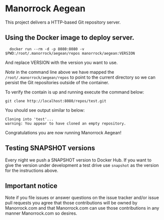 # Manorrock Aegean

This project delivers a HTTP-based Git repository server.

## Using the Docker image to deploy server.

```
  docker run --rm -d -p 8080:8080 -v $PWD:/root/.manorrock/aegean/repos manorrock/aegean:VERSION
```

And replace VERSION with the version you want to use.

_Note_ in the command line above we have mapped the `/root/.manorrock/aegean/repos`
to point to the current directory so we can persist the Git repositories outside
of the container.

To verify the contain is up and running execute the command below:

```
git clone http://localhost:8080/repos/test.git
```

You should see output similar to below:

```
Cloning into 'test'...
warning: You appear to have cloned an empty repository.
```

Congratulations you are now running Manorrock Aegean!

## Testing SNAPSHOT versions

Every night we push a SNAPSHOT version to Docker Hub. If you want to give the
version under development a test drive use `snapshot` as the version for the
instructions above.

## Important notice

Note if you file issues or answer questions on the issue tracker and/or issue 
pull requests you agree that those contributions will be owned by Manorrock.com
and that Manorrock.com can use those contributions in any manner Manorrock.com
so desires.